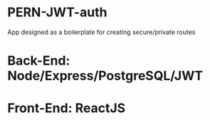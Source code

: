 # PERN-JWT-auth
App designed as a boilerplate for creating secure/private routes
# Back-End: Node/Express/PostgreSQL/JWT
# Front-End: ReactJS
